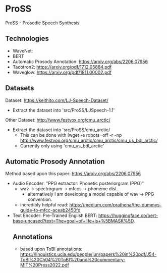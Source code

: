 # ProSS
ProSS - Prosodic Speech Synthesis 

## Technologies
- WaveNet: 
- BERT
- Automatic Prosody Annotation: https://arxiv.org/abs/2206.07956
- Tacotron2: https://arxiv.org/pdf/1712.05884.pdf
- Waveglow: https://arxiv.org/pdf/1811.00002.pdf

## Datasets
Dataset: https://keithito.com/LJ-Speech-Dataset/
- Extract the dataset into 'src/ProSS/LJSpeech-1.1'

Other Dataset: http://www.festvox.org/cmu_arctic/
- Extract the dataset into 'src/ProSS/cmu_arctic/
    - This can be done with !wget -e robots=off -r -np http://www.festvox.org/cmu_arctic/cmu_arctic/cmu_us_bdl_arctic/
    - Currently only using 'cmu_us_bdl_arctic'

## Automatic Prosody Annotation
Method based upon this paper: https://arxiv.org/abs/2206.07956
- Audio Encoder: "PPG extractor: Phonetic posteriorgram (PPG)"
    - wav -> spectrogram -> mfccs -> phoneme dist.
        - alternatively I am developing a model capable of wav -> PPG conversion.
    - incredibly helpful read: https://medium.com/prathena/the-dummys-guide-to-mfcc-aceab2450fd
- Text Encoder: Pre-Trained English BERT: https://huggingface.co/bert-base-uncased?text=The+goal+of+life+is+%5BMASK%5D.
    ## Annotations
    - based upon ToBI annotations: https://linguistics.ucla.edu/people/jun/papers%20in%20pdf/J54-ToBI%20Ch04%20ToBI%20and%20commentary-MIT%20Press2022.pdf


